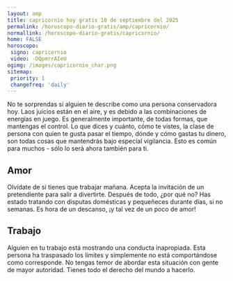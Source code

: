 ```yaml
---
layout: amp
title: capricornio hoy gratis 18 de septiembre del 2025 
permalink: /horoscopo-diario-gratis/amp/capricornio/
normallink: /horoscopo-diario-gratis/capricornio/
home: FALSE
horoscopo:
 signo: capricornio
 video: -DQpmrrAIeU
ogimg: /images/capricornio_char.png
sitemap:
 priority: 1
 changefreq: 'daily'
---
```



No te sorprendas si alguien te describe como una persona conservadora hoy. Laos juicios están en el aire, y es debido a las combinaciones de energías en juego. Es generalmente importante, de todas formas, que mantengas el control. Lo que dices y cuánto, cómo te vistes, la clase de persona con quien te gusta pasar el tiempo, dónde y cómo gastas tu dinero, son todas cosas que mantendrás bajo especial vigilancia. Esto es común para muchos - sólo lo será ahora también para ti.

## Amor

Olvídate de si tienes que trabajar mañana. Acepta la invitación de un pretendiente para salir a divertirte. Después de todo, ¿por qué no? Has estado tratando con disputas domésticas y pequeñeces durante días, si no semanas. Es hora de un descanso, ¡y tal vez de un poco de amor!

## Trabajo

Alguien en tu trabajo está mostrando una conducta inapropiada. Esta persona ha traspasado los límites y simplemente no está comportándose como corresponde. No tengas temor de abordar esta situación con gente de mayor autoridad. Tienes todo el derecho del mundo a hacerlo.